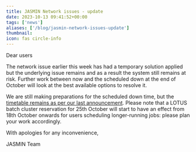 ```yaml
---
title: JASMIN Network issues - update
date: 2023-10-13 09:41:52+00:00
tags: ['news']
aliases: ['/blog/jasmin-network-issues-update']
thumbnail: 
icon: fas circle-info
---
```


Dear users

The network issue earlier this week has had a temporary solution applied but the underlying issue remains and as a result the system still remains at risk. Further work between now and the scheduled down at the end of October will look at the best available options to resolve it.

We are still making preparations for the scheduled down time, but the [timetable remains as per our last announcement](https://www.ceda.ac.uk/blog/reminder-advance-notice-of-jasmin-power-maintenance-autumn-2023/). Please note that a LOTUS batch cluster reservation for 25th October will start to have an effect from 18th October onwards for users scheduling longer-running jobs: please plan your work accordingly.

With apologies for any inconvenience,

JASMIN Team
